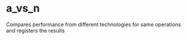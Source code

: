 # a_vs_n
Compares performance from different technologies for same operations and registers the results

